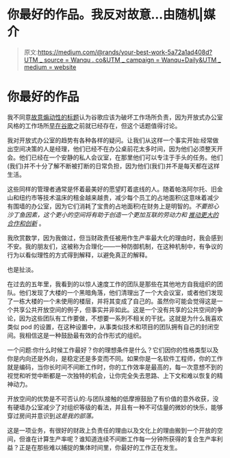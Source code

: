 # 你最好的作品。我反对故意…由随机|媒介

> 原文:[https://medium.com/@rands/your-best-work-5a72a1ad408d?UTM _ source = Wanqu . co&UTM _ campaign = Wanqu+Daily&UTM _ medium = website](https://medium.com/@rands/your-best-work-5a72a1ad408d?utm_source=wanqu.co&utm_campaign=Wanqu+Daily&utm_medium=website)

# 你最好的作品

我不同意[故意煽动性的标题](http://www.washingtonpost.com/posteverything/wp/2014/12/30/google-got-it-wrong-the-open-office-trend-is-destroying-the-workplace/)认为谷歌应该为破坏工作场所负责，因为开放式办公室风格的工作场所[早在谷歌](http://www.newyorker.com/currency-tag/the-open-office-trap)之前就已经存在，但这个话题值得讨论。

我对开放式办公室的趋势有各种各样的疑问。让我们从这样一个事实开始:经常做出空间决策的人是经理，他们已经不在办公桌前花太多时间，因为他们必须整天开会。他们已经在一个安静的私人会议室，在那里他们可以专注于手头的任务。他们(我们)并不十分了解不断被打断的日常负担，因为他们(我们)并不是每天都在这样生活。

这些同样的管理者通常是怀着最美好的愿望盯着底线的人。随着帕洛阿尔托、旧金山和纽约市等技术温床的租金越来越贵，减少每个员工的占地面积(这意味着减少有围墙的办公室，因为它们消耗了宝贵的占地面积)在财务上是明智的。*不要担心沙丁鱼因素，这个更小的空间将有助于创造一个更加互联的劳动力和* [*推动更大的合作和创新*](http://allthingsd.com/20131008/yahoo-redux-hp-says-all-hands-on-deck-needed-requiring-most-employees-to-work-at-the-office-memo/) 。

我欣赏数学，因为我做过，但当财政责任被用作生产率最大化的理由时，我会感到不安。我的朋友们，这被称为合理化——一种防御机制，在这种机制中，有争议的行为以看似理性的方式得到解释，以避免真正的解释。

也是扯淡。

在过去的五年里，我看到的以惊人速度工作的团队是那些在其他地方自我组织的团队。他们发现了大楼的一个黑暗角落，他们清理出了一个大会议室，或者他们发现了一栋大楼的一个未使用的楼层，并将其变成了自己的。虽然你可能会觉得这是一个共享公共开放空间的例子，但事实并非如此。这是一个没有共享的公共空间的争论，因为这些团队有工作要做，不想要一系列不相关的干扰。这就是为什么我喜欢类似 pod 的设置，在这种设置中，从事类似技术和项目的团队拥有自己的封闭空间。我相信这是一种鼓励最有效的合作形式的组织。

一个问题:你什么时候工作最好？你的理想条件是什么？它们因你的性格类型以及你是内向还是外向，是稳定还是多变而不同。如果你是一名软件工程师，你的工作就是编码，当你长时间不间断工作时，你的工作效率是最高的，每一次意想不到的视觉和听觉中断都是一次独特的机会，让你完全失去思路、上下文和难以恢复的精神动力。

开放空间的优势是不可否认的:与团队接触的低摩擦鼓励了有价值的意外收获，没有硬墙办公室减少了对组织等级的看法，并且有一种不可估量的微妙的快乐，能够穿过房间并意识到*这是我的部落。*

这是一项业务，有很好的财政上负责任的理由以及文化上的理由搬到一个开放的空间，但谁在计算生产率呢？谁知道连续不间断工作每一分钟所获得的复合生产率利益？正是在那些难以捕捉的集体时间里，你最好的工作正在发生。